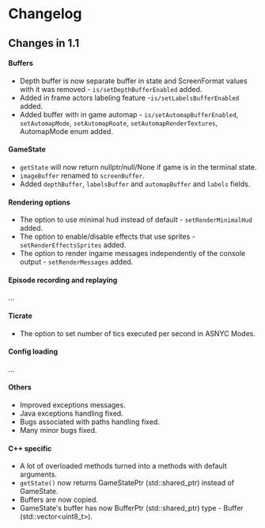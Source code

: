 # Changelog

## Changes in 1.1

#### Buffers

* Depth buffer is now separate buffer in state and ScreenFormat values with it was removed - `is/setDepthBufferEnabled` added.
* Added in frame actors labeling feature -`is/setLabelsBufferEnabled` added.
* Added buffer with in game automap - `is/setAutomapBufferEnabled`, `setAutomapMode`, `setAutomapRoate`, `setAutomapRenderTextures`, AutomapMode enum added.

#### GameState

* `getState` will now return nullptr/null/None if game is in the terminal state.
* `imageBuffer` renamed to `screenBuffer`.
* Added `depthBuffer`, `labelsBuffer` and `automapBuffer` and `labels` fields.

#### Rendering options

* The option to use minimal hud instead of default - `setRenderMinimalHud` added.
* The option to enable/disable effects that use sprites - `setRenderEffectsSprites` added.
* The option to render ingame messages independently of the console output - `setRenderMessages` added.

#### Episode recording and replaying
...

#### Ticrate
* The option to set number of tics executed per second in ASNYC Modes.

#### Config loading
...

#### Others
* Improved exceptions messages.
* Java exceptions handling fixed.
* Bugs associated with paths handling fixed.
* Many minor bugs fixed.

#### C++ specific

* A lot of overloaded methods turned into a methods with default arguments.
* `getState()` now returns GameStatePtr (std::shared_ptr<GameState>) instead of GameState.
* Buffers are now copied.
* GameState's buffer has now BufferPtr (std::shared_ptr<Buffer>) type - Buffer (std::vector<uint8_t>).
